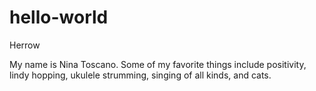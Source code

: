 # hello-world
Herrow

My name is Nina Toscano. Some of my favorite things include positivity, lindy hopping, ukulele strumming, singing of all kinds, and cats.
